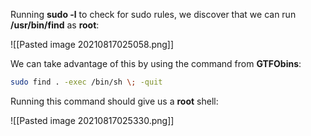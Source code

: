 Running **sudo -l** to check for sudo rules, we discover that we can run **/usr/bin/find** as **root**:

![[Pasted image 20210817025058.png]]

We can take advantage of this by using the command from **GTFObins**:

```bash
sudo find . -exec /bin/sh \; -quit
```

Running this command should give us a **root** shell:

![[Pasted image 20210817025330.png]]